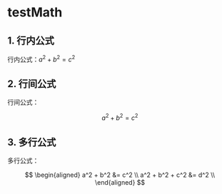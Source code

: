 # testMath



## 1. 行内公式

行内公式：$a^2 + b^2 = c^2$

## 2. 行间公式

行间公式：

$$
a^2 + b^2 = c^2
$$

## 3. 多行公式

多行公式：

$$
\begin{aligned}
a^2 + b^2 &= c^2 \\
a^2 + b^2 + c^2 &= d^2 \\
\end{aligned}
$$